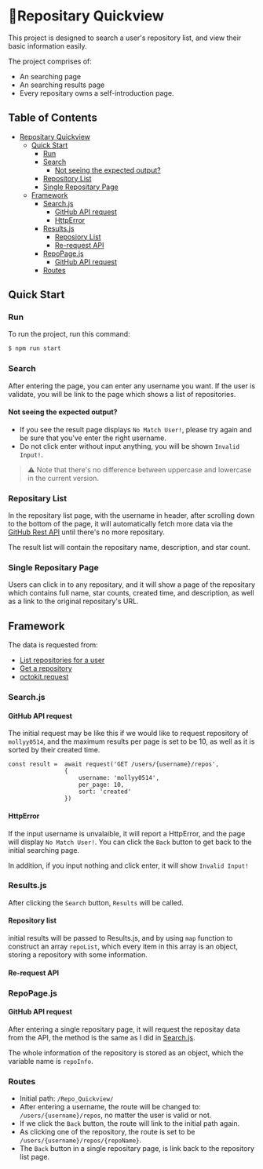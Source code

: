 # :space_invader:Repositary Quickview

This project is designed to search a user's repository list, and view their basic information easily.

The project comprises of:

* An searching page
* An searching results page
* Every repositary owns a self-introduction page.


## Table of Contents
- [Repositary Quickview](#Repositary-Quickview)
    - [Quick Start](#Quick-Start)
      - [Run](#Run)
      - [Search](#Search)
        - [Not seeing the expected output?](#Not-seeing-the-expected-output?)
      - [Repository List](#Repository-List)
      - [Single Repositary Page](#Single-Repositary-Page)
    - [Framework](#Framework)
        - [Search.js](#Search.js)
            - [GitHub API request](#GitHub-API-request)
            - [HttpError](#HttpError)
        - [Results.js](#Results.js)
            - [Reposiory List](#Repository-List)
            - [Re-request API](#Re-request-API)
        - [RepoPage.js](#RepoPage.js)
            - [GitHub API request](#GitHub-API-request)
        - [Routes](#Routes)

## Quick Start

### Run

To run the project, run this command:

```bash
$ npm run start
```

### Search

After entering the page, you can enter any username you want. If the user is validate, you will be link to the page which shows a list of repositories.

#### Not seeing the expected output?

- If you see the result page displays `No Match User!`, please try again and be sure that you've enter the right username.
- Do not click enter without input anything, you will be shown `Invalid Input!`.

> :warning: Note that there's no difference between uppercase and lowercase in the current version.

### Repositary List

In the repositary list page, with the username in header, after scrolling down to the bottom of the page, it will automatically fetch more data via the [GitHub Rest API](https://docs.github.com/en/rest) until there's no more repositary.

The result list will contain the repositary name, description, and star count.

### Single Repositary Page

Users can click in to any repositary, and it will show a page of the repositary which contains full name, star counts, created time, and description, as well as a link to the original repositary's URL.


## Framework

The data is requested from:

- [List repositories for a user](https://docs.github.com/en/rest/reference/repos#list-repositories-for-a-user)
- [Get a repository](https://docs.github.com/en/rest/reference/repos#get-a-repository)
- [octokit.request](https://github.com/octokit/request.js/)

### Search.js

#### GitHub API request
The initial request may be like this if we would like to request repository of  `mollyy0514`, and the maximum results per page is set to be 10, as well as it is sorted by their created time.

```javascript=
const result =  await request('GET /users/{username}/repos', 
                {
                    username: 'mollyy0514',
                    per_page: 10,
                    sort: 'created'
                })
```
#### HttpError
If the input username is unvalaible, it will report a HttpError, and the page will display `No Match User!`. You can click the `Back` button to get back to the initial searching page.

In addition, if you input nothing and click enter, it will show `Invalid Input!`

### Results.js

After clicking the `Search` button, `Results` will be called.

#### Repository list

initial results will be passed to Results.js, and by using `map` function to construct an array `repoList`, which every item in this array is an object, storing a repository with some information.

#### Re-request API



### RepoPage.js

#### GitHub API request

After entering a single repositary page, it will request the repositay data from the API, the method is the same as I did in [Search.js](#Search.js).

The whole information of the repository is stored as an  object, which the variable name is `repoInfo`.


### Routes
- Initial path: `/Repo_Quickview/`
- After entering a username, the route will be changed to: `/users/{username}/repos`, no matter the user is valid or not.
- If we click the `Back` button, the route will link to the initial path again.
- As clicking one of the repository, the route is set to be `/users/{username}/repos/{repoName}`.
- The `Back` button in a single repositary page, is link back to the repository list page.